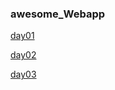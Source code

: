### awesome_Webapp

[day01](https://github.com/zxk0nly1/python/tree/day01)

[day02](https://github.com/zxk0nly1/python/tree/day02)

[day03](https://github.com/zxk0nly1/python/tree/day03)

